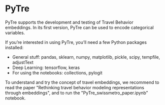 # PyTre


PyTre supports the development and testing of Travel Behavior embeddings. In its first version, PyTre can be used to encode categorical variables. 

If you’re interested in using PyTre, you’ll need a few Python packages installed:
- General stuff: pandas, sklearn, numpy, matplotlib, pickle, scipy, tempfile, adjustText
- Deep Learning: tensorflow, keras
- For using the notebooks: collections, pylogit

To understand and try the concept of travel embeddings, we recommend to read the paper "Rethinking  travel behavior modeling representations through embeddings", and to run the "PyTre_swissmetro_paper.ipynb” notebook.
